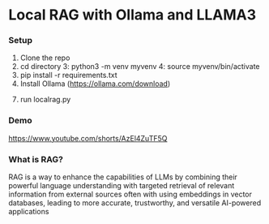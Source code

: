 # Local RAG with Ollama and LLAMA3



### Setup
1. Clone the repo
2. cd directory
3: python3 -m venv myvenv
4: source myvenv/bin/activate
5. pip install -r requirements.txt
6. Install Ollama (https://ollama.com/download)
<!-- 5. run upload.py (pdf, .txt, JSON) -->
7. run localrag.py

   
### Demo
https://www.youtube.com/shorts/AzEl4ZuTF5Q

### What is RAG?
RAG is a way to enhance the capabilities of LLMs by combining their powerful language understanding with targeted retrieval of relevant information from external sources often with using embeddings in vector databases, leading to more accurate, trustworthy, and versatile AI-powered applications

